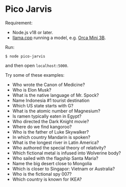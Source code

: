 # Pico Jarvis

Requirement:
* Node.js v18 or later.
* [llama.cpp](https://github.com/ggerganov/llama.cpp) running a model, e.g. [Orca Mini 3B](https://huggingface.co/TheBloke/orca_mini_3B-GGML).

Run:
```
$ node pico-jarvis
```

and then open `localhost:5000`.

Try some of these examples:

* Who wrote the Canon of Medicine?
* Who is Elon Musk?
* What is the native language of Mr. Spock?
* Name Indonesia #1 tourist destination
* Which US state starts with G?
* What is the atomic number of Magnesium?
* Is ramen typically eaten in Egypt?
* Who directed the Dark Knight movie?
* Where do we find kangoroo?
* Who is the father of Luke Skywalker?
* In which country Mandarin is spoken?
* What is the longest river in Latin America?
* Who authored the special theory of relativity?
* Which fictional metal is infused into Wolverine body?
* Who sailed with the flagship Santa Maria?
* Name the big desert close to Mongolia
* Which is closer to Singapor: Vietnam or Australia?
* Who is the fictional spy 007?
* Which country is known for IKEA?